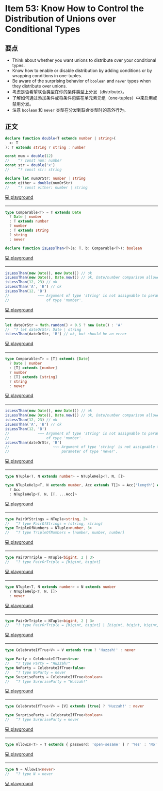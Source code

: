 # Item 53: Know How to Control the Distribution of Unions over Conditional Types

## 要点

- Think about whether you want unions to distribute over your conditional types.
- Know how to enable or disable distribution by adding conditions or by wrapping conditions in one-tuples.
- Be aware of the surprising behavior of `boolean` and `never` types when they distribute over unions.
- 考虑是否希望联合类型在你的条件类型上分发（distribute）。
- 了解如何通过添加条件或将条件包装在单元素元组（one-tuples）中来启用或禁用分发。
- 注意 `boolean` 和 `never` 类型在分发到联合类型时的意外行为。

## 正文

```ts
declare function double<T extends number | string>(
  x: T
): T extends string ? string : number

const num = double(12)
//    ^? const num: number
const str = double('x')
//    ^? const str: string

declare let numOrStr: number | string
const either = double(numOrStr)
//    ^? const either: number | string
```

[💻 playground](https://www.typescriptlang.org/play/?ts=5.4.5#code/CYUwxgNghgTiAEAzArgOzAFwJYHtX2B2QCMIQAeAFXhAA8MRVgBneVZAW2JBngB94zDDCyoA5gD4AFACh48WgC54lGQEpl1OgyashI8fAD8g4aLHxl7LjwDcMmWDxC2neAF4CRUiCkBGACY1ewB6EPl5AD0TJ1QXaytObhhHZwxTXk9CEjIpAHJaPOCZMIj4aPhYl31lfXMHUEhYBDJ06wB5GABlYUSbXgE68Xsq9JAsDAALHg8vHN8O7uFi0oiK0ZoJ6Zg+5P4M+qA)

---

```ts
type Comparable<T> = T extends Date
  ? Date | number
  : T extends number
  ? number
  : T extends string
  ? string
  : never

declare function isLessThan<T>(a: T, b: Comparable<T>): boolean
```

[💻 playground](https://www.typescriptlang.org/play/?ts=5.4.5#code/C4TwDgpgBAwg9gWzAQwE7IEYBsIB4AqAfFALwBQUlU+UEAHsBAHYAmAzlACLKNQD8XHtAA+UJgFcEGCKgBcFKjXqNWHCVJn8xk6aijyq1Wg2bsobYKgCWTAOZaL1u-oWUmEAG4yA3GTIsIAGMsNGgAM3EmQOArOCYoKzYAGQg2NnwAC2QmAkIACmRZagAaKAwi+CQ0TBxcgEoijDg4HGzfIA)

---

```ts
isLessThan(new Date(), new Date()) // ok
isLessThan(new Date(), Date.now()) // ok, Date/number comparison allowed
isLessThan(12, 23) // ok
isLessThan('A', 'B') // ok
isLessThan(12, 'B')
//             ~~~ Argument of type 'string' is not assignable to parameter
//                 of type 'number'.
```

[💻 playground](https://www.typescriptlang.org/play/?ts=5.4.5#code/C4TwDgpgBAwg9gWzAQwE7IEYBsIB4AqAfFALwBQUlU+UEAHsBAHYAmAzlACLKNQD8XHtAA+UJgFcEGCKgBcFKjXqNWHCVJn8xk6aijyq1Wg2bsobYKgCWTAOZaL1u-oWUmEAG4yA3GTIsIAGMsNGgAM3EmQOArOCYoKzYAGQg2NnwAC2QmAkIACmRZagAaKAwi+CQ0TBxcgEoijDg4HGzfRJS0zOy89wB3QUY8utL+wYhhuu9KAHoZqDgAazIO1PSspl6IAe4hkfGAOiY4PsnpqDmFxdLdiBn1XShAxBRrNjioZCwsE4gWFeSa26mwAjAAmUpggDMU1m8yWAM66x6AHIAIIo0oogBCKNhF3hy1WXQ2eXBWNxUzIl0MtKoAD9GVA0ahbJJmMAFmEoKBIFAUY4bLYUQk1HBOcg0lZbEwatBgHAoK9kAgIIxUNT5nTtVQ4NzedAUQ8ZCiDmQgA)

---

```ts
let dateOrStr = Math.random() < 0.5 ? new Date() : 'A'
//  ^? let dateOrStr: Date | string
isLessThan(dateOrStr, 'B') // ok, but should be an error
```

[💻 playground](https://www.typescriptlang.org/play/?ts=5.4.5#code/C4TwDgpgBAwg9gWzAQwE7IEYBsIB4AqAfFALwBQUlU+UEAHsBAHYAmAzlACLKNQD8XHtAA+UJgFcEGCKgBcFKjXqNWHCVJn8xk6aijyq1Wg2bsobYKgCWTAOZaL1u-oWUmEAG4yA3GTIsIAGMsNGgAM3EmQOArOCYoKzYAGQg2NnwAC2QmAkIACmRZagAaKAwi+CQ0TBxcgEoijDg4HGzfHGAoFiEAeVQAZUtSKABZHgyAOnRWRDy6qFwoAAYJgFYtdwB3QUY5-SgAcgBBA98AejPKAD0BDq7egcsi7l5RRxtbMkSUtMzsvO6jD6g1QpQOACEDvMoBcoHAANalDDiTpsDJwcRYFhlaDZWioVBwVBkIA)

---

```ts
type Comparable<T> = [T] extends [Date]
  ? Date | number
  : [T] extends [number]
  ? number
  : [T] extends [string]
  ? string
  : never
```

[💻 playground](https://www.typescriptlang.org/play/?ts=5.4.5#code/C4TwDgpgBAwg9gWzAQwE7IEYBsIB4AqAfFALwBQUlUA2vgLpQQAewEAdgCYDONAIsqwYB+KP1ZQAPlDYBXBBgioAXBSq0GzVpx7VZ8xcOlyFqKCqo16jFu240uwVAEs2Ac0MPnbs6spsIAG6KANxkQA)

---

```ts
isLessThan(new Date(), new Date()) // ok
isLessThan(new Date(), Date.now()) // ok, Date/number comparison allowed
isLessThan(12, 23) // ok
isLessThan('A', 'B') // ok
isLessThan(12, 'B')
//             ~~~ Argument of type 'string' is not assignable to parameter
//                 of type 'number'.
isLessThan(dateOrStr, 'B')
//                    ~~~ Argument of type 'string' is not assignable to
//                        parameter of type 'never'.
```

[💻 playground](https://www.typescriptlang.org/play/?ts=5.4.5#code/C4TwDgpgBAwg9gWzAQwE7IEYBsIB4AqAfFALwBQUlUA2vgLpQQAewEAdgCYDONAIsqwYB+KP1ZQAPlDYBXBBgioAXBSq0GzVpx7VZ8xcOlyFqKCqo16jFu240uwVAEs2Ac0MPnbs6spsIAG6KANxkHBAAxlho0ABmMmwRwE5wbFBOXAAyEFxc+AAWyGwEhAAUyEpQ+AA0UBiV8EhomDglAJSVGHBwOEWh4VExUDjAUBwCEADyqADKjpVi0FKeLq6hGdm5BUWl-gDuohOlbbX7h6zHbcGUAPQ3UHAA1mQbOXmFbLsQB4vHtYsAOjYcD2l2uUDuD0e-wmNz0JigEUQKGcXFSUGQWCwIIgHBeWTe20+AEYAEy1UkAZiut3uT3xm3eOwA5ABBZm1ZkAIWZNIhdOery2H1KZM5PKuZEhFhlVAAfgqoKzUK45OxRnBYlBQJAoMyVm5mekeMDRshck5XGwWtBgHAoCjkAgIKxUFL7rLPVRNdrwNBmfDFMyAQzCSLxqxpnNUOLeaFpV7E1AFXKlSq1WwNVqdf6Da4jRlpHAzRarTbtXB3Unq1RHc7XQ9s369f4gqhg2QgA)

---

```ts
type NTuple<T, N extends number> = NTupleHelp<T, N, []>

type NTupleHelp<T, N extends number, Acc extends T[]> = Acc['length'] extends N
  ? Acc
  : NTupleHelp<T, N, [T, ...Acc]>
```

[💻 playground](https://www.typescriptlang.org/play/?ts=5.4.5#code/C4TwDgpgBAcgKgVzAGwgHjgGllCAPYCAOwBMBnKIhAWwCMIAnAPigF5ZEUIAJCZMDNhjYA2gF0mAbgBQ00JA5JUvfoJz5CpClTqNsAQQDGh3AWLkoccS1bSoUI4ZEByVEQDmwABbOxpzRYwdlAA-A7GwQBcilwqAliwogkAdKmOEjJAA)

---

```ts
type PairOfStrings = NTuple<string, 2>
//   ^? type PairOfStrings = [string, string]
type TripleOfNumbers = NTuple<number, 3>
//   ^? type TripleOfNumbers = [number, number, number]
```

[💻 playground](https://www.typescriptlang.org/play/?ts=5.4.5#code/C4TwDgpgBAcgKgVzAGwgHjgGllCAPYCAOwBMBnKIhAWwCMIAnAPigF5ZEUIAJCZMDNhjYA2gF0mAbgBQ00JA5JUvfoJz5CpClTqNsAQQDGh3AWLkoccS1bSoUI4ZEByVEQDmwABbOxpzRYwdlAA-A7GwQBcilwqAliwogkAdKmOEjLy0AAKAIYAlgwA8gBmAMrADPkeFOzwSuhkldXu2ABMUtIA9F32UAB6YVlQeYWlFVU1bFAiTZOtUHMtYnLg0HBVXKUwNPQMtTGoaDp72ADMnT19g1DDG-lbJTu6+9MiJ3qUu58fDCtAA)

---

```ts
type PairOrTriple = NTuple<bigint, 2 | 3>
//   ^? type PairOrTriple = [bigint, bigint]
```

[💻 playground](https://www.typescriptlang.org/play/?ts=5.4.5#code/C4TwDgpgBAcgKgVzAGwgHjgGllCAPYCAOwBMBnKIhAWwCMIAnAPigF5ZEUIAJCZMDNhjYA2gF0mAbgBQ00JA5JUvfoJz5CpClTqNsAQQDGh3AWLkoccS1bSoUI4ZEByVEQDmwABbOxpzRYwdlAA-A7GwQBcilwqAliwogkAdKmOEjLy0AAKAIYAlgwA8gxwDPlcbDGoaLT57vlEwNgATFAAPlAAzFLSAPR99lAAemFZUHmFJWUVqFUidQ1N2IuNwGLSQA)

---

```ts
type NTuple<T, N extends number> = N extends number
  ? NTupleHelp<T, N, []>
  : never
```

[💻 playground](https://www.typescriptlang.org/play/?ts=5.4.5#code/C4TwDgpgBAcgKgVzAGwgCQssAeOAaWKCAD2AgDsATAZynIQFsAjCAJwIEEBjLo0imlDgBtALoA+KAF4AUFCjcuwgOSpyAc2AALZaL5kqtGHKgB+BTxMAuWIhTpMOfLALDnAOk+KJAbhmhIWyRUXAIYfQFaemY2SVl5eXCSA0FollYTeXN4YIcsUJcoMXFMqBtyCAA3Nj8gA)

---

```ts
type PairOrTriple = NTuple<bigint, 2 | 3>
//   ^? type PairOrTriple = [bigint, bigint] | [bigint, bigint, bigint]
```

[💻 playground](https://www.typescriptlang.org/play/?ts=5.4.5#code/C4TwDgpgBAcgKgVzAGwgCQssAeOAaWKCAD2AgDsATAZynIQFsAjCAJwIEEBjLo0imlDgBtALoA+KAF4AUFCjcuwgOSpyAc2AALZaL5kqtGHKgB+BTxMAuWIhTpMOfLALDnAOk+KJAbhmhIWyRUXAIYfQFaemY2SVl5eXCSA0FollYTeXN4YIcsUJcoMXFMqBtyCAA3Nj8A6AAFAEMAS1YAeVY4Vmb7aSD7bCZm9WbyYAIAJigAHygAZnE-AHolhIA9czqoJtaOrp7UPuEhkbGCE9HgPVnj4cvzu7OoC7HRGSA)

---

```ts
type CelebrateIfTrue<V> = V extends true ? 'Huzzah!' : never

type Party = CelebrateIfTrue<true>
//   ^? type Party = "Huzzah!"
type NoParty = CelebrateIfTrue<false>
//   ^? type NoParty = never
type SurpriseParty = CelebrateIfTrue<boolean>
//   ^? type SurpriseParty = "Huzzah!"
```

[💻 playground](https://www.typescriptlang.org/play/?ts=5.4.5#code/C4TwDgpgBAwhA2EBGAnAhsCBJAZgFRQFcIAeANQD4oBeKMqCAD0wDsATAZymCOgH4oAcgAShAF5i0ACwCEgqAC4oLCADcIKANwAobaEhQACmhSgasBMnSZcBYiR7EKOgPQuoHgHoD90Y6ZBzACJRCWkZIL1waAA5AHt-M1o4RFQMbHxeEhw0eA4IZ203DyhvbmioeMTA2hV1FCiDAGVCFDAUAEt86vMUq3TbLKQ4uMQ0FkLirx8KlrbO7pMkqBDxSVlIoA)

---

```ts
type CelebrateIfTrue<V> = [V] extends [true] ? 'Huzzah!' : never

type SurpriseParty = CelebrateIfTrue<boolean>
//   ^? type SurpriseParty = never
```

[💻 playground](https://www.typescriptlang.org/play/?ts=5.4.5#code/C4TwDgpgBAwhA2EBGAnAhsCBJAZgFRQFcIAeANQD4oBeKAbTIF0oIAPTAOwBMBne4IhGYB+KAHIAEoQBe0tAAsAhGKgAuKBwgA3CCgDcAKAOhIUAMqEUYFAEseEAApoUoGrATJ0mXAWIkkAPYBiGgcFIYA9BFQMQB6oibQFla29k4uIG6aOigGQA)

---

```ts
type AllowIn<T> = T extends { password: 'open-sesame' } ? 'Yes' : 'No'
```

[💻 playground](https://www.typescriptlang.org/play/?ts=5.4.5#code/C4TwDgpgBAggNnA9gdwJIDsA8AVAfFAXimyggA9gJ0ATAZygG8wBDW25RAJ2oC4oAiRJHQBaWhFrMAthH4BfKAH4BATQn8offgDlE-ANwAoIA)

---

```ts
type N = AllowIn<never>
//   ^? type N = never
```

[💻 playground](https://www.typescriptlang.org/play/?ts=5.4.5#code/C4TwDgpgBAggNnA9gdwJIDsA8AVAfFAXimyggA9gJ0ATAZygG8wBDW25RAJ2oC4oAiRJHQBaWhFrMAthH4BfKAH4BATQn8offgDlE-ANwAoUJCjbCsBCgyZ0EAG4ROuIwHpXUTwD1lJ6OaI7R05DIA)
